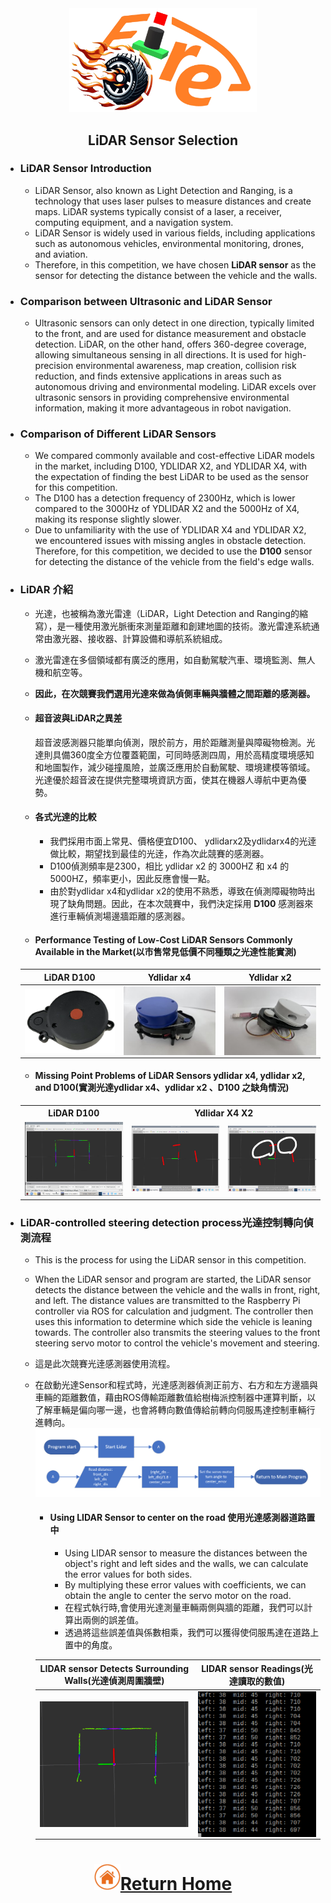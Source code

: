 <div align="center"><img src="../../other/img/logo.png" width="300" alt=" logo"></div>

## <div align="center"> LiDAR Sensor Selection </div> 
 - ### LiDAR Sensor Introduction
   - LiDAR Sensor, also known as Light Detection and Ranging, is a technology that uses laser pulses to measure distances and create maps. LiDAR systems typically consist of a laser, a receiver, computing equipment, and a navigation system.  
   - LiDAR Sensor is widely used in various fields, including applications such as autonomous vehicles, environmental monitoring, drones, and aviation.  
   - Therefore, in this competition, we have chosen __LiDAR sensor__ as the sensor for detecting the distance between the vehicle and the walls.

- ### Comparison between Ultrasonic and LiDAR Sensor
  - Ultrasonic sensors can only detect in one direction, typically limited to the front, and are used for distance measurement and obstacle detection. LiDAR, on the other hand, offers 360-degree coverage, allowing simultaneous sensing in all directions. It is used for high-precision environmental awareness, map creation, collision risk reduction, and finds extensive applications in areas such as autonomous driving and environmental modeling. LiDAR excels over ultrasonic sensors in providing comprehensive environmental information, making it more advantageous in robot navigation.  
- ### Comparison of Different LiDAR Sensors
  - We compared commonly available and cost-effective LiDAR models in the market, including D100, YDLIDAR X2, and YDLIDAR X4, with the expectation of finding the best LiDAR to be used as the sensor for this competition.  
  - The D100 has a detection frequency of 2300Hz, which is lower compared to the 3000Hz of YDLIDAR X2 and the 5000Hz of X4, making its response slightly slower.  
  - Due to unfamiliarity with the use of YDLIDAR X4 and YDLIDAR X2, we encountered issues with missing angles in obstacle detection. Therefore, for this competition, we decided to use the __D100__ sensor for detecting the distance of the vehicle from the field's edge walls.


- ###  LiDAR 介紹
    - 光達，也被稱為激光雷達（LiDAR，Light Detection and Ranging的縮寫），是一種使用激光脈衝來測量距離和創建地圖的技術。激光雷達系統通常由激光器、接收器、計算設備和導航系統組成。
    - 激光雷達在多個領域都有廣泛的應用，如自動駕駛汽車、環境監測、無人機和航空等。
    - __因此，在次競賽我們選用光達來做為偵側車輛與牆體之間距離的感測器。__

  - #### 超音波與LiDAR之異差
      超音波感測器只能單向偵測，限於前方，用於距離測量與障礙物檢測。光達則具備360度全方位覆蓋範圍，可同時感測四周，用於高精度環境感知和地圖製作，減少碰撞風險，並廣泛應用於自動駕駛、環境建模等領域。光達優於超音波在提供完整環境資訊方面，使其在機器人導航中更為優勢。

  - #### 各式光達的比較  
       
      - 我們採用市面上常見、價格便宜D100、 ydlidarx2及ydlidarx4的光逹做比較，期望找到最佳的光逹，作為次此競賽的感測器。      
      - D100偵測頻率是2300，相比 ydlidar x2 的 3000HZ 和 x4 的 5000HZ，頻率更小，因此反應會慢一點。  
      - 由於對ydlidar x4和ydlidar x2的使用不熟悉，導致在偵測障礙物時出現了缺角問題。因此，在本次競賽中，我們決定採用 __D100__ 感測器來進行車輛偵測場邊牆距離的感測器。

   - #### Performance Testing of Low-Cost LiDAR Sensors Commonly Available in the Market(以市售常見低價不同種類之光達性能實測)
    
    |  LiDAR D100    |  Ydlidar x4  |   Ydlidar x2    |      
    | :----: | :----: | :----:|
    |<img src="../Assembly_Instructions/img/Lidar-D100.png" width = "250" height = "" alt="lidar D100  " align=center />|<img src="./img/Lidar_X2.jpg" width = "250" height = "" alt=" ydlidar x4" align=center />|<img src="./img/Lidar_X4.jpg" width = "250" height = "" alt="ydlidar x2" align=center />|


   - #### Missing Point Problems of LiDAR Sensors ydlidar x4, ydlidar x2, and D100(實測光達ydlidar x4、ydlidar x2 、D100 之缺角情況)

    <div align="center">
    <table>
        <tr align="center">
        <th> LiDAR D100</th>
        <th colspan="2">Ydlidar X4 X2</th>
        </tr>
        <tr align="center">
        <td><img src="./img/D100.png" width = "400" height = "" alt="D100"  /></td>
        <td><img src="./img/Lidar_X2_X4_error1.jpg" width = "400" height = "" alt="ydlidar x4 X2偵測缺角"  /></td>
        <td><img src="./img/Lidar_X2_X4_error.jpg" width = "400" height = "" alt="ydlidar x4 X2偵測缺角" /></td>
        </tr>
    </table>  
    </div> 

- ### LiDAR-controlled steering detection process光達控制轉向偵測流程
  - This is the process for using the LiDAR sensor in this competition.
  - When the LiDAR sensor and program are started, the LiDAR sensor detects the distance between the vehicle and the walls in front, right, and left. The distance values are transmitted to the Raspberry Pi controller via ROS for calculation and judgment. The controller then uses this information to determine which side the vehicle is leaning towards. The controller also transmits the steering values to the front steering servo motor to control the vehicle's movement and steering.
  - 這是此次競賽光逹感測器使用流程。
  - 在啟動光達Sensor和程式時，光達感測器偵測正前方、右方和左方邊牆與車輛的距離數值，藉由ROS傳輸距離數值給樹梅派控制器中運算判斷，以了解車輛是偏向哪一邊，也會將轉向數值傳給前轉向伺服馬達控制車輛行進轉向。
    <img src="./img/Lidar.png">

    - ####  Using LIDAR Sensor to center on the road 使用光達感測器道路置中
      - Using LIDAR sensor to measure the distances between the object's right and left sides and the walls, we can calculate the error values for both sides.  
      - By multiplying these error values with coefficients, we can obtain the angle to center the servo motor on the road.  
      - 在程式執行時,會使用光達測量車輛兩側與牆的距離，我們可以計算出兩側的誤差值。  
      - 透過將這些誤差值與係數相乘，我們可以獲得使伺服馬達在道路上置中的角度。  
    <div align="center">
  
    |LIDAR sensor Detects Surrounding Walls(光達偵測周圍牆壁)|LIDAR sensor Readings(光達讀取的數值)|
    |:---:|:---:|
    |<img src="./img/LIDAR_Detecting_Walls.png" width = "350" alt="LIDAR_Detecting_Walls" align=center />|<img src="./img/LIDAR_readings.png" width = "300" alt="LIDAR_readings" align=center />|
    </div>


# <div align="center">![HOME](../../other/img/Home.png)[Return Home](../../)</div>  
